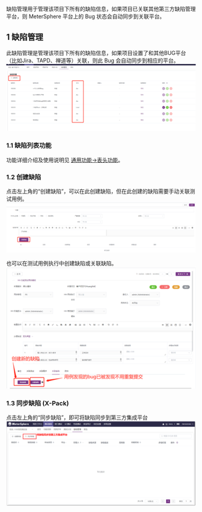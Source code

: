 缺陷管理用于管理该项目下所有的缺陷信息，如果项目已关联其他第三方缺陷管理平台，则 MeterSphere 平台上的 Bug 状态会自动同步到关联平台。

## 1 缺陷管理
此缺陷管理是管理该项目下所有的缺陷信息，如果项目设置了和其他BUG平台（比如Jira、TAPD、禅道等）关联，则此 Bug 会自动同步到相应的平台。
![!缺陷管理](../../img/track/缺陷管理.png)

### 1.1 缺陷列表功能
功能详细介绍及使用说明见 [通用功能->表头功能](../../general/#_8)。
	
### 1.2 创建缺陷
点击左上角的“创建缺陷”，可以在此创建缺陷，但在此创建的缺陷需要手动关联测试用例。
![!创建缺陷](../../img/track/创建缺陷1.png)

也可以在测试用例执行中创建缺陷或关联缺陷。
![!创建缺陷](../../img/track/创建缺陷2.png)

### 1.3 同步缺陷 (X-Pack)
点击左上角的“同步缺陷”，即可将缺陷同步到第三方集成平台
![!创建缺陷](../../img/track/同步缺陷.png)